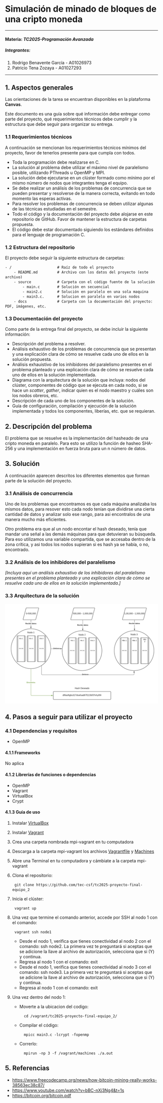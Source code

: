 # Simulación de minado de bloques de una cripto moneda
---
#### Materia: *TC2025-Programación Avanzada*

##### Integrantes:
1. Rodrigo Benavente García - A01026973
2. Patricio Tena Zozaya - A01027293


---
## 1. Aspectos generales

Las orientaciones de la tarea se encuentran disponibles en la plataforma **Canvas**.

Este documento es una guía sobre qué información debe entregar como parte del proyecto, qué requerimientos técnicos debe cumplir y la estructura que debe seguir para organizar su entrega.

### 1.1 Requerimientos técnicos

A continuación se mencionan los requerimientos técnicos mínimos del proyecto, favor de tenerlos presente para que cumpla con todos.

* Toda la programación debe realizarse en C.
* La solución al problema debe utilizar el máximo nivel de paralelismo posible, utilizando PThreads u OpenMP y MPI.
* La solución debe ejecutarse en un clúster formado como mínimo por el mismo número de nodos que integrantes tenga el equipo.
* Se debe realizar un análisis de los problemas de concurrencia que se pueden presentar y resolverse de la manera correcta, evitando en todo momento las esperas activas.
* Para resolver los problemas de concurrencia se deben utilizar algunas de las técnicas estudiadas en el semestre.
* Todo el código y la documentación del proyecto debe alojarse en este repositorio de GitHub. Favor de mantener la estructura de carpetas propuesta.
* El código debe estar documentado siguiendo los estándares definidos para el lenguaje de programación C.

### 1.2 Estructura del repositorio

El proyecto debe seguir la siguiente estructura de carpetas:
```
- / 			        # Raíz de todo el proyecto
    - README.md			# Archivo con los datos del proyecto (este archivo)
    - source			# Carpeta con el código fuente de la solución
        - main.c        # Solución en secuencial
        - main2.c       # Solución en paralelo en una sola maquina
        - main3.c.      # Solucion en paralelo en varios nodos
    - docs			    # Carpeta con la documentación del proyecto: PDF, imágenes, etc.
```

### 1.3 Documentación  del proyecto

Como parte de la entrega final del proyecto, se debe incluir la siguiente información:

* Descripción del problema a resolver.
* Análisis exhaustivo de los problemas de concurrencia que se presentan y una explicación clara de cómo se resuelve cada uno de ellos en la solución propuesta.
* Análisis exhauistivo de los inhibidores del paralelismo presentes en el problema planteado y una explicación clara de cómo se resuelve cada uno de ellos en la solución implementada.
* Diagrama con la arquitectura de la solución que incluya: nodos del clúster, componentes de código que se ejecuta en cada nodo, si se hace un *scatter*, *gather*, indicar quien es el nodo maestro y cuáles son los nodos obreros, etc.
* Descripción de cada uno de los componentes de la solución.
* Guía de configuración, compilación y ejecución de la solución implementada y todos los componentes, liberías, etc. que se requieran.

## 2. Descripción del problema

El problema que se resuelve es la implementación del hasheado de una cripto moneda en paralelo. Para esto se utilizo la función de hasheo SHA-256 y una implementación en fuerza bruta para un n número de datos. 

## 3. Solución

A continuación aparecen descritos los diferentes elementos que forman parte de la solución del proyecto.

### 3.1 Análisis de concurrencia
 
Uno de los problemas que encontramos es que cada máquina analizaba los mismos datos, para resover esto cada nodo tenían que dividirse una cierta cantidad de datos y analizar solo ese rango, para asi encontralos de una manera mucho más eficientes.

Otro problema era que al un nodo encontar el hash deseado, tenía que mandar una señal a las demás máquinas para que detuvieran su búsqueda. Para eso utilizamos una variable compartida, que se accesaba dentro de la zona crítica, y asi todos los nodos supieran si es hash ya se había, o no, encontrado.
### 3.2 Análisis de los inhibidores del paralelismo

*[Incluya aquí un análisis exhaustivo de los inhibidores del paralelismo presentes en el problema planteado y una explicación clara de cómo se resuelve cada uno de ellos en la solución implementada.]*

### 3.3 Arquitectura de la solución

![img_1](docs/diagrama1.jpeg)
## 4. Pasos a seguir para utilizar el proyecto

### 4.1 Dependencias y requisitos

- OpenMP
#### 4.1.1 Frameworks
No aplica
#### 4.1.2 Librerías de funciones o dependencias
- OpenMP
- Vagrant
- VirtualBox
- Crypt
#### 4.1.3 Guía de uso

1. Instalar [VirtualBox](https://www.virtualbox.org/)
2. Instalar [Vagrant](https://www.vagrantup.com/)
3. Crea una carpeta nombrada mpi-vagrant en tu computadora
4. Descarga a la carpeta mpi-vagrant los archivos [Vagrantfile](docs/Vagrantfile) y [Machines](docs/machines)
5. Abre una Terminal en tu computadora y cámbiate a la carpeta mpi-vagrant
6. Clona el repositorio: 

        git clone https://github.com/tec-csf/tc2025-proyecto-final-equipo_2
7. Inicia el clúster: 
        
        vagrant up
8. Una vez que termine el comando anterior, accede por SSH al nodo 1 con el comando:
        
        vagrant ssh node1
    - Desde el nodo 1, verifica que tienes conectividad al nodo 2 con el comando: ssh node2. La primera vez te preguntará si aceptas que se adicione la llave al archivo de autorización, selecciona que si (Y) y continua.
    - Regresa al nodo 1 con el comando: exit
    - Desde el nodo 1, verifica que tienes conectividad al nodo 3 con el comando: ssh node3. La primera vez te preguntará si aceptas que se adicione la llave al archivo de autorización, selecciona que si (Y) y continua.
    - Regresa al nodo 1 con el comando: exit
9. Una vez dentro del nodo 1:
    - Moverte a la ubicacion del codigo:

            cd /vagrant/tc2025-proyecto-final-equipo_2/

    - Compilar el código:

            mpicc main3.c -lcrypt -fopenmp
    - Correrlo:

            mpirun -np 3 -f /vagrant/machines ./a.out
    

## 5. Referencias

- https://www.freecodecamp.org/news/how-bitcoin-mining-really-works-38563ec38c87/
- https://www.youtube.com/watch?v=bBC-nXj3Ng4&t=1s
- https://bitcoin.org/bitcoin.pdf
